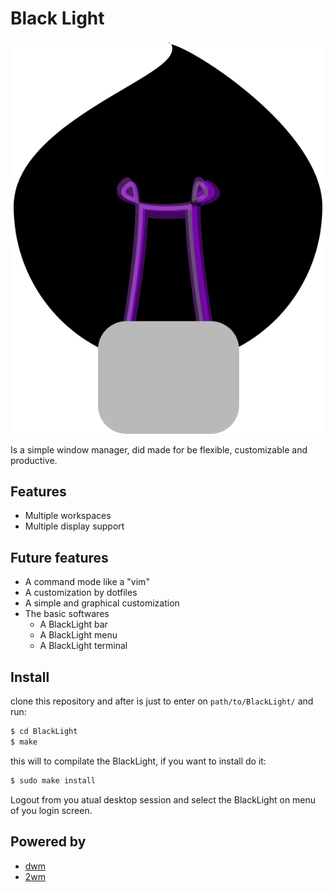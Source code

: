 # Black Light

![BlackLight Icon svg](icon.svg)

Is a simple window manager, did made for be flexible, customizable and productive.

## Features

- Multiple workspaces
- Multiple display support

## Future features

- A command mode like a "vim"
- A customization by dotfiles
- A simple and graphical customization
- The basic softwares
    - A BlackLight bar
    - A BlackLight menu
    - A BlackLight terminal

## Install

clone this repository and after is just to enter on `path/to/BlackLight/` and run:

```sh
$ cd BlackLight
$ make
```

this will to compilate the BlackLight, if you want to install do it:

```sh
$ sudo make install
```

Logout from you atual desktop session and select the BlackLight on menu of you login screen.

## Powered by

- [dwm](http://dwm.suckless.org)
- [2wm](https://github.com/garbeam/2wm)
